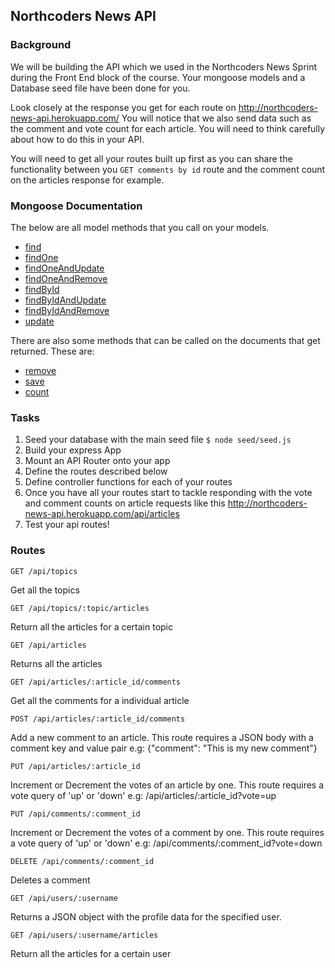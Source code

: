 ## Northcoders News API

### Background

We will be building the API which we used in the Northcoders News Sprint during the
Front End block of the course. Your mongoose models and a Database seed file have been done for you.

Look closely at the response you get for each route on http://northcoders-news-api.herokuapp.com/ You will notice that we also send data such as the comment and vote count for each article. You will need to think carefully about how to do this in your API.

You will need to get all your routes built up first as you can share the functionality between you `GET comments by id` route and the comment count on the articles response for example.

### Mongoose Documentation

The below are all model methods that you call on your models.

* [find](http://mongoosejs.com/docs/api.html#model_Model.find)
* [findOne](http://mongoosejs.com/docs/api.html#model_Model.findOne)
* [findOneAndUpdate](http://mongoosejs.com/docs/api.html#model_Model.findOneAndUpdate)
* [findOneAndRemove](http://mongoosejs.com/docs/api.html#model_Model.findOneAndRemove)
* [findById](http://mongoosejs.com/docs/api.html#model_Model.findById)
* [findByIdAndUpdate](http://mongoosejs.com/docs/api.html#model_Model.findByIdAndUpdate)
* [findByIdAndRemove](http://mongoosejs.com/docs/api.html#model_Model.findByIdAndRemove)
* [update](http://mongoosejs.com/docs/api.html#model_Model.update)

There are also some methods that can be called on the documents that get returned. These are:

* [remove](http://mongoosejs.com/docs/api.html#model_Model-remove)
* [save](http://mongoosejs.com/docs/api.html#model_Model-save)
* [count](http://mongoosejs.com/docs/api.html#model_Model.count)

### Tasks

1. Seed your database with the main seed file `$ node seed/seed.js`
2. Build your express App
3. Mount an API Router onto your app
4. Define the routes described below
5. Define controller functions for each of your routes
6. Once you have all your routes start to tackle responding with the vote and comment counts on article requests like this http://northcoders-news-api.herokuapp.com/api/articles
7. Test your api routes!

### Routes
```
GET /api/topics
```
Get all the topics

```
GET /api/topics/:topic/articles
```
Return all the articles for a certain topic

```
GET /api/articles
```
Returns all the articles

```
GET /api/articles/:article_id/comments
```
Get all the comments for a individual article

```
POST /api/articles/:article_id/comments
```
Add a new comment to an article. This route requires a JSON body with a comment key and value pair
e.g: {"comment": "This is my new comment"}

```
PUT /api/articles/:article_id
```
Increment or Decrement the votes of an article by one. This route requires a vote query of 'up' or 'down'
e.g: /api/articles/:article_id?vote=up

```
PUT /api/comments/:comment_id
```
Increment or Decrement the votes of a comment by one. This route requires a vote query of 'up' or 'down'
e.g: /api/comments/:comment_id?vote=down

```
DELETE /api/comments/:comment_id
```
Deletes a comment

```
GET /api/users/:username
```
Returns a JSON object with the profile data for the specified user.

```
GET /api/users/:username/articles
```
Return all the articles for a certain user
